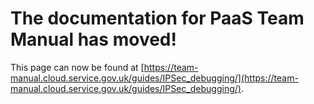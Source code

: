 
# The documentation for PaaS Team Manual has moved!
This page can now be found at [https://team-manual.cloud.service.gov.uk/guides/IPSec_debugging/](https://team-manual.cloud.service.gov.uk/guides/IPSec_debugging/).
